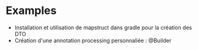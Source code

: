 # Examples

- Installation et utilisation de mapstruct dans gradle pour la création des DTO
- Création d'une annotation processing personnaliée : @Builder